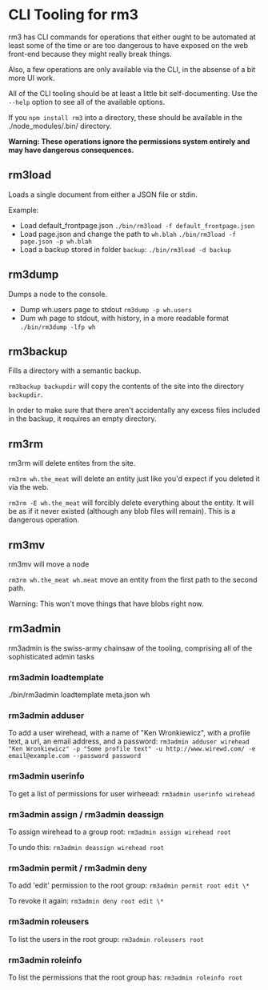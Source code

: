 CLI Tooling for rm3
===================

rm3 has CLI commands for operations that either ought to be automated at least some of the time or are too dangerous to have exposed on the web front-end because they might really break things.

Also, a few operations are only available via the CLI, in the absense of a bit more UI work.

All of the CLI tooling should be at least a little bit self-documenting.  Use the `--help` option to see all of the available options.

If you `npm install rm3` into a directory, these should be available in the ./node_modules/.bin/ directory.

**Warning: These operations ignore the permissions system entirely and may have dangerous consequences.**

rm3load
--------

Loads a single document from either a JSON file or stdin.

Example:

* Load default_frontpage.json `./bin/rm3load -f default_frontpage.json`
* Load page.json and change the path to `wh.blah` `./bin/rm3load -f page.json -p wh.blah`
* Load a backup stored in folder `backup`: `./bin/rm3load -d backup`

rm3dump
-------

Dumps a node to the console.

* Dump wh.users page to stdout `rm3dump -p wh.users`
* Dum wh page to stdout, with history, in a more readable format `./bin/rm3dump -lfp wh`

rm3backup
---------

Fills a directory with a semantic backup.

`rm3backup backupdir` will copy the contents of the site into the directory `backupdir`.

In order to make sure that there aren't accidentally any excess files included in the backup, it requires an empty directory.

rm3rm
-----

rm3rm will delete entites from the site.

`rm3rm wh.the_meat` will delete an entity just like you'd expect if you deleted it via the web.

`rm3rm -E wh.the_meat` will forcibly delete everything about the entity.  It will be as if it never existed (although any blob files will remain).  This is a dangerous operation.

rm3mv
-----

rm3mv will move a node

`rm3rm wh.the_meat wh.meat` move an entity from the first path to the second path.

Warning: This won't move things that have blobs right now.

rm3admin
--------

rm3admin is the swiss-army chainsaw of the tooling, comprising all of the sophisticated admin tasks

### rm3admin loadtemplate

./bin/rm3admin loadtemplate meta.json wh

### rm3admin adduser

To add a user wirehead, with a name of "Ken Wronkiewicz", with a profile text, a url, an email address, and a password: `rm3admin adduser wirehead "Ken Wronkiewicz" -p "Some profile text" -u http://www.wirewd.com/ -e email@example.com --password password`

### rm3admin userinfo

To get a list of permissions for user wirheead: `rm3admin userinfo wirehead`

### rm3admin assign / rm3admin deassign

To assign wirehead to a group root: `rm3admin assign wirehead root`

To undo this: `rm3admin deassign wirehead root`

### rm3admin permit / rm3admin deny

To add 'edit' permission to the root group: `rm3admin permit root edit \*`

To revoke it again: `rm3admin deny root edit \*`

### rm3admin roleusers

To list the users in the root group: `rm3admin roleusers root`

### rm3admin roleinfo

To list the permissions that the root group has: `rm3admin roleinfo root`
